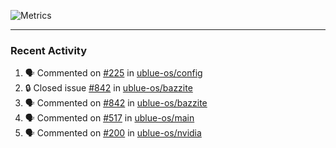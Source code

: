 ![Metrics](https://metrics.lecoq.io/KyleGospo?template=classic&base=header%2C%20activity%2C%20community%2C%20repositories%2C%20metadata&base.indepth=false&base.hireable=false&base.skip=false&config.timezone=America%2FLos_Angeles)

---
### Recent Activity
<!--START_SECTION:activity-->
1. 🗣 Commented on [#225](https://github.com/ublue-os/config/issues/225#issuecomment-1974940377) in [ublue-os/config](https://github.com/ublue-os/config)
2. 🔒 Closed issue [#842](https://github.com/ublue-os/bazzite/issues/842) in [ublue-os/bazzite](https://github.com/ublue-os/bazzite)
3. 🗣 Commented on [#842](https://github.com/ublue-os/bazzite/issues/842#issuecomment-1974939205) in [ublue-os/bazzite](https://github.com/ublue-os/bazzite)
4. 🗣 Commented on [#517](https://github.com/ublue-os/main/issues/517#issuecomment-1974895804) in [ublue-os/main](https://github.com/ublue-os/main)
5. 🗣 Commented on [#200](https://github.com/ublue-os/nvidia/issues/200#issuecomment-1974873609) in [ublue-os/nvidia](https://github.com/ublue-os/nvidia)
<!--END_SECTION:activity-->
